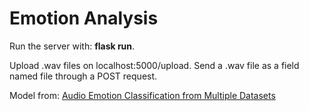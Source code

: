 # Emotion Analysis
Run the server with: **flask run**.

Upload .wav files on localhost:5000/upload. Send a .wav file as a field named file through a POST request.

Model from: [Audio Emotion Classification from Multiple Datasets](https://github.com/marcogdepinto/emotion-classification-from-audio-files)